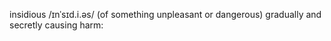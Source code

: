 insidious /ɪnˈsɪd.i.əs/
(of something unpleasant or dangerous) gradually and secretly causing harm:

